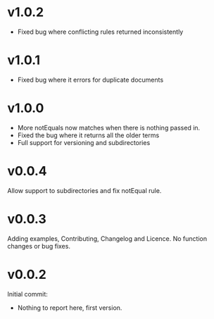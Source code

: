 # v1.0.2
- Fixed bug where conflicting rules returned inconsistently

# v1.0.1

- Fixed bug where it errors for duplicate documents

# v1.0.0

- More notEquals now matches when there is nothing passed in.
- Fixed the bug where it returns all the older terms
- Full support for versioning and subdirectories

# v0.0.4

Allow support to subdirectories and fix notEqual rule.

# v0.0.3

Adding examples, Contributing, Changelog and Licence. No function changes or bug fixes.

# v0.0.2

Initial commit:

- Nothing to report here, first version.
